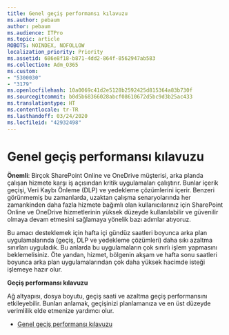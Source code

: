 ```yaml
---
title: Genel geçiş performansı kılavuzu
ms.author: pebaum
author: pebaum
ms.audience: ITPro
ms.topic: article
ROBOTS: NOINDEX, NOFOLLOW
localization_priority: Priority
ms.assetid: 686e8f18-b871-4dd2-864f-8562947ab583
ms.collection: Adm_O365
ms.custom:
- "5300030"
- "3179"
ms.openlocfilehash: 10a0069c41d2e5128b2592425d815364a83b730f
ms.sourcegitcommit: b0d5b68366028abcf08610672d5bc9d3b25ac433
ms.translationtype: HT
ms.contentlocale: tr-TR
ms.lasthandoff: 03/24/2020
ms.locfileid: "42932498"
---
```

# <a name="general-migration-performance-guidance"></a>Genel geçiş performansı kılavuzu

**Önemli**: Birçok SharePoint Online ve OneDrive müşterisi, arka planda çalışan hizmete karşı iş açısından kritik uygulamaları çalıştırır.  Bunlar içerik geçişi, Veri Kaybı Önleme (DLP) ve yedekleme çözümlerini içerir. Benzeri görünmemiş bu zamanlarda, uzaktan çalışma senaryolarında her zamankinden daha fazla hizmete bağımlı olan kullanıcılarınız için SharePoint Online ve OneDrive hizmetlerinin yüksek düzeyde kullanılabilir ve güvenilir olmaya devam etmesini sağlamaya yönelik bazı adımlar atıyoruz.

Bu amacı desteklemek için hafta içi gündüz saatleri boyunca arka plan uygulamalarında (geçiş, DLP ve yedekleme çözümleri) daha sıkı azaltma sınırları uyguladık. Bu anlarda bu uygulamaların çok sınırlı işlem yapmasını beklemelisiniz. Öte yandan, hizmet, bölgenin akşam ve hafta sonu saatleri boyunca arka plan uygulamalarından çok daha yüksek hacimde isteği işlemeye hazır olur.

**Geçiş performansı kılavuzu**

Ağ altyapısı, dosya boyutu, geçiş saati ve azaltma geçiş performansını etkileyebilir. Bunları anlamak, geçişinizi planlamanıza ve en üst düzeyde verimlilik elde etmenize yardımcı olur.

- [Genel geçiş performansı kılavuzu](https://docs.microsoft.com/sharepointmigration/sharepoint-online-and-onedrive-migration-speed)
